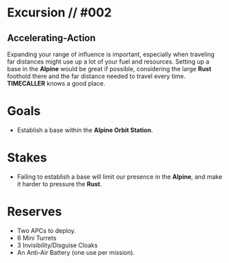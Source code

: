 # Excursion // #002
## Accelerating-Action

Expanding your range of influence is important, especially when traveling far distances might use up a lot of your fuel and resources. Setting up a base in the **Alpine** would be great if possible, considering the large **Rust** foothold there and the far distance needed to travel every time. **TIMECALLER** knows a good place.

# Goals
- Establish a base within the **Alpine Orbit Station**.

# Stakes
- Failing to establish a base will limit our presence in the **Alpine**, and make it harder to pressure the **Rust**.

# Reserves
- Two APCs to deploy.
- 6 Mini Turrets
- 3 Invisibility/Disguise Cloaks
- An Anti-Air Battery (one use per mission).